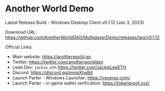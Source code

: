 Another World Demo
===
Latest Release Build - Windows Desktop Client v0.1.12 (Jan 3, 2023)

Download URL: https://github.com/AnotherWorldDAO/MultiplayerDemo/releases/tag/v0.1.12

Official Links
- Main website: https://anotherworld.gg
- Twitter: https://twitter.com/anotherworlddao
- Lead Dev: `jackie.eth` https://twitter.com/JackieLeeETH
- Discord: https://discord.gg/mmpXheBd
- Launch Parter - Windows Launcher: https://veverse.com/
- Launch Parter - in-game wallet verification: https://tokenproof.xyz/
